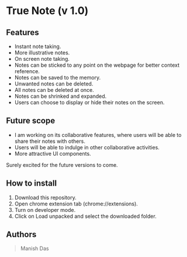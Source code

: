 # True Note (v 1.0)

## Features
* Instant note taking.
* More illustrative notes.
* On screen note taking.
* Notes can be sticked to any point on the webpage for better context reference.
* Notes can be saved to the memory.
* Unwanted notes can be deleted.
* All notes can be deleted at once.
* Notes can be shrinked and expanded.
* Users can choose to display or hide their notes on the screen.


## Future scope
* I am working on its collaborative features, where users will be able to share their notes with others.
* Users will be able to indulge in other collaborative activities.
* More attractive UI components.

Surely excited for the future versions to come.


## How to install
1. Download this repository.
2. Open chrome extension tab (chrome://extensions).
3. Turn on developer mode.
4. Click on Load unpacked and select the downloaded folder.

## Authors
> Manish Das


